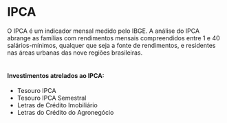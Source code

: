 # IPCA

O IPCA é um indicador mensal medido pelo IBGE. A análise do IPCA abrange as famílias com rendimentos mensais compreendidos entre 1 e 40 salários-mínimos, qualquer que seja a fonte de rendimentos, e residentes nas áreas urbanas das nove regiões brasileiras. <br /> <br />

#### Investimentos atrelados ao IPCA:
  - Tesouro IPCA
  - Tesouro IPCA Semestral
  - Letras de Crédito Imobiliário
  - Letras do Crédito do Agronegócio
